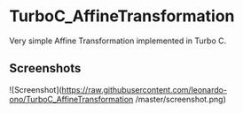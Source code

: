 # TurboC_AffineTransformation

Very simple Affine Transformation implemented in Turbo C.

## Screenshots

![Screenshot](https://raw.githubusercontent.com/leonardo-ono/TurboC_AffineTransformation
/master/screenshot.png)
